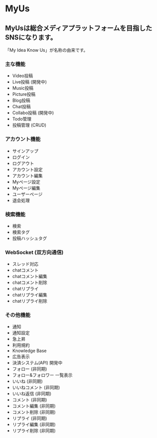 # MyUs

## MyUsは総合メディアプラットフォームを目指したSNSになります。

「My Idea Know Us」が名称の由来です。

### 主な機能
- Video投稿
- Live投稿 (開発中)
- Music投稿
- Picture投稿
- Blog投稿
- Chat投稿
- Collabo投稿 (開発中)
- Todo管理
- 投稿管理 (CRUD)

### アカウント機能
- サインアップ
- ログイン
- ログアウト
- アカウント設定
- アカウント編集
- Myページ設定
- Myページ編集
- ユーザーページ
- 退会処理

### 検索機能
- 検索
- 検索タグ
- 投稿ハッシュタグ

### WebSocket (双方向通信)
- スレッド対応
- chatコメント
- chatコメント編集
- chatコメント削除
- chatリプライ
- chatリプライ編集
- chatリプライ削除

### その他機能
- 通知
- 通知設定
- 急上昇
- 利用規約
- Knowledge Base
- 広告表示
- 決済システム(API) 開発中
- フォロー (非同期)
- フォロー&フォロワー 一覧表示
- いいね (非同期)
- いいねコメント (非同期)
- いいね返信 (非同期)
- コメント (非同期)
- コメント編集 (非同期)
- コメント削除 (非同期)
- リプライ (非同期)
- リプライ編集 (非同期)
- リプライ削除 (非同期)
